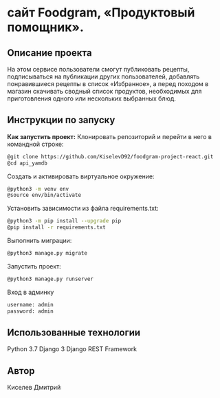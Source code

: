 # сайт Foodgram, «Продуктовый помощник». 

## Описание проекта
На этом сервисе пользователи смогут публиковать рецепты, подписываться на публикации других пользователей, добавлять понравившиеся рецепты в список «Избранное», а перед походом в магазин скачивать сводный список продуктов, необходимых для приготовления одного или нескольких выбранных блюд.

## Инструкции по запуску

**Как запустить проект:**
Клонировать репозиторий и перейти в него в командной строке:

```bash
@git clone https://github.com/KiselevD92/foodgram-project-react.git
@cd api_yamdb
```

Cоздать и активировать виртуальное окружение:

```bash
@python3 -m venv env
@source env/bin/activate
```

Установить зависимости из файла requirements.txt:

```bash
@python3 -m pip install --upgrade pip
@pip install -r requirements.txt
```

Выполнить миграции:

```bash
@python3 manage.py migrate
```

Запустить проект:

```bash
@python3 manage.py runserver
```

Вход в админку

```bash
username: admin
password: admin
```

## Использованные технологии
Python 3.7
Django 3
Django REST Framework

## Автор
Киселев Дмитрий
